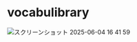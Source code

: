 # vocabulibrary

![スクリーンショット 2025-06-04 16 41 59](https://github.com/user-attachments/assets/ae600998-21aa-40af-a687-124b84ab9248)

